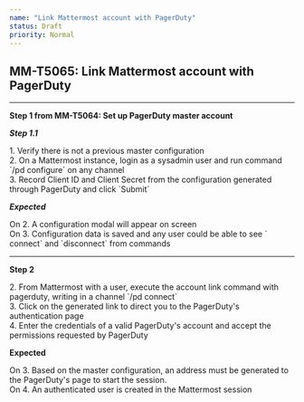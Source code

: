 ```yaml
---
name: "Link Mattermost account with PagerDuty"
status: Draft
priority: Normal
---
```


## MM-T5065: Link Mattermost account with PagerDuty

---

**Step 1 from MM-T5064: Set up PagerDuty master account**

<!-- (Auto-generated) Note: The following step/s in Step 1 should not be updated here. Instead, modify directly to the referenced MM-T5064 test case. -->

_**Step 1.1**_

1\. Verify there is not a previous master configuration\
2\. On a Mattermost instance, login as a sysadmin user and run command \`/pd configure\` on any channel\
3\. Record Client ID and Client Secret from the configuration generated through PagerDuty and click \`Submit\`

_**Expected**_

On 2. A configuration modal will appear on screen\
On 3. Configuration data is saved and any user could be able to see \` connect\` and \`disconnect\` from commands

---

**Step 2**

2\. From Mattermost with a user, execute the account link command with pagerduty, writing in a channel \`/pd connect\`\
3\. Click on the generated link to direct you to the PagerDuty's authentication page\
4\. Enter the credentials of a valid PagerDuty's account and accept the permissions requested by PagerDuty

**Expected**

On 3. Based on the master configuration, an address must be generated to the PagerDuty's page to start the session.\
On 4. An authenticated user is created in the Mattermost session
